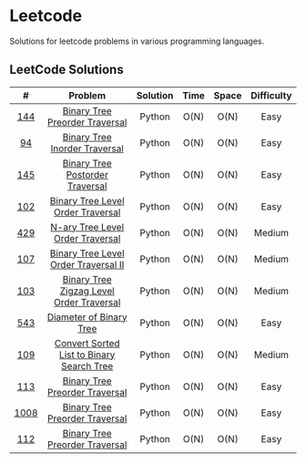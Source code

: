 # Leetcode

Solutions for leetcode problems in various programming languages.

## LeetCode Solutions 

|                                        #                                        |                                                Problem                                                | Solution | Time  | Space | Difficulty |
| :-----------------------------------------------------------------------------: | :---------------------------------------------------------------------------------------------------: | :------: | :---: | :---: | :--------: |
|      [144](https://leetcode.com/problems/binary-tree-preorder-traversal/)       |            [Binary Tree Preorder Traversal](/Python/144_Binary_Tree_Preorder_Traversal.py)            |  Python  | O(N)  | O(N)  |    Easy    |
|       [94](https://leetcode.com/problems/binary-tree-inorder-traversal/)        |              [Binary Tree Inorder Traversal](Python/94_Binary_Tree_Inorder_Traversal.py)              |  Python  | O(N)  | O(N)  |    Easy    |
|      [145](https://leetcode.com/problems/binary-tree-postorder-traversal/)      |           [Binary Tree Postorder Traversal](/Python/145_Binary_Tree_Postorder_Traversal.py)           |  Python  | O(N)  | O(N)  |    Easy    |
|     [102](https://leetcode.com/problems/binary-tree-level-order-traversal/)     |         [Binary Tree Level Order Traversal](/Python/102_Binary_Tree_Level_Order_Traversal.py)         |  Python  | O(N)  | O(N)  |    Easy    |
|     [429](https://leetcode.com/problems/n-ary-tree-level-order-traversal/)      |          [N-ary Tree Level Order Traversal](/Python/429_N-ary_Tree_LeveL_Order_Traversal.py)          |  Python  | O(N)  | O(N)  |   Medium   |
|   [107](https://leetcode.com/problems/binary-tree-level-order-traversal-ii/)    |      [Binary Tree Level Order Traversal II](/Python/107_Binary_Tree_Level_Order_Traversal_II.py)      |  Python  | O(N)  | O(N)  |   Medium   |
| [103](https://leetcode.com/problems/binary-tree-zigzag-level-order-traversal/)  |  [Binary Tree Zigzag Level Order Traversal](/Python/103_Binary_Tree_Zigzag_Level_Order_Traversal.py)  |  Python  | O(N)  | O(N)  |   Medium   |
|          [543](https://leetcode.com/problems/diameter-of-binary-tree/)          |                   [Diameter of Binary Tree](/Python/543_Diameter_Of_Binary_Tree.py)                   |  Python  | O(N)  | O(N)  |    Easy    |
| [109](https://leetcode.com/problems/convert-sorted-list-to-binary-search-tree/) | [Convert Sorted List to Binary Search Tree](/Python/109_Convert_Sorted_List_To_Binary_Search_Tree.py) |  Python  | O(N)  | O(N)  |   Medium   |
|                                     [113]()                                     |            [Binary Tree Preorder Traversal](/Python/144_Binary_Tree_Preorder_Traversal.py)            |  Python  | O(N)  | O(N)  |    Easy    |
|                                    [1008]()                                     |            [Binary Tree Preorder Traversal](/Python/144_Binary_Tree_Preorder_Traversal.py)            |  Python  | O(N)  | O(N)  |    Easy    |
|                                     [112]()                                     |            [Binary Tree Preorder Traversal](/Python/144_Binary_Tree_Preorder_Traversal.py)            |  Python  | O(N)  | O(N)  |    Easy    |